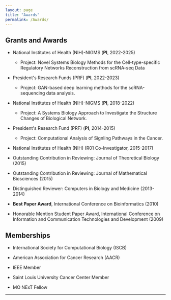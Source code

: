 ```yaml
---
layout: page
title: "Awards"
permalink: /Awards/
---
```


## Grants and Awards ##
	
- National Institutes of Health (NIH)-NIGMS (<b>PI</b>, 2022-2025)
  - Project: Novel Systems Biology Methods for the Cell-type-specific Regulatory Networks Reconstruction from 
scRNA-seq Data

- President's Research Funds (PRF)  (<b>PI</b>, 2022-2023) 
  - Project: GAN-based deep learning methods for the scRNA-sequencing data analysis.

- National Institutes of Health (NIH)-NIGMS (<b>PI</b>, 2018-2022) 
  - Project: A Systems Biology Approach to Investigate the Structure Changes of Biological Network.

- President's Research Fund (PRF) (<b>PI</b>, 2014-2015)
  - Project: Computational Analysis of Signling Pathways in the Cancer.


- National Institutes of Health (NIH) (R01 Co-Investigator, 2015-2017)

- Outstanding Contribution in Reviewing: Journal of Theoretical Biology (2015)

- Outstanding Contribution in Reviewing: Journal of Mathematical Biosciences (2015)

- Distinguished Reviewer: Computers in Biology and Medicine (2013-2014)

- <b>Best Paper Award</b>,  <a style="text-decoration:none" href="http://incob.apbionet.org/incob10/0index.html">
International Conference on Bioinformatics</a> (2010) 


- Honorable Mention Student Paper Award, International Conference on Information and Communication Technologies and Development (2009)


##  Memberships ##
       
- International Society for Computational Biology (ISCB)

- American Association for Cancer Research (AACR)

- IEEE Member

- Saint Louis University Cancer Center Member

- MO NExT Fellow

---

